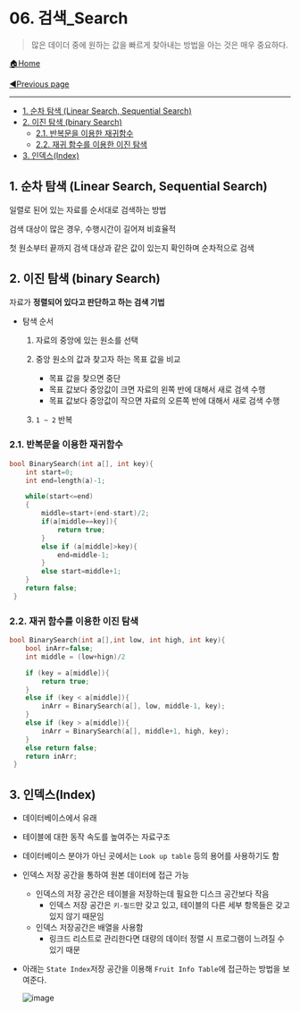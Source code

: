 # 06. 검색_Search

> 많은 데이더 중에 원하는 값을 빠르게 찾아내는 방법을 아는 것은 매우 중요하다.

[🏠Home](https://github.com/batboy118/Study_Note)

[◀Previous page ](./)

---

<!-- TOC -->

- [1. 순차 탐색 (Linear Search, Sequential Search)](#1-순차-탐색-linear-search-sequential-search)
- [2. 이진 탐색 (binary Search)](#2-이진-탐색-binary-search)
	- [2.1. 반복문을 이용한 재귀함수](#21-반복문을-이용한-재귀함수)
	- [2.2. 재귀 함수를 이용한 이진 탐색](#22-재귀-함수를-이용한-이진-탐색)
- [3. 인덱스(Index)](#3-인덱스index)

<!-- /TOC -->

## 1. 순차 탐색 (Linear Search, Sequential Search)

일렬로 된어 있는 자료를 순서대로 검색하는 방법

검색 대상이 많은 경우, 수행시간이 길어져 비효율적

첫 원소부터 끝까지 검색 대상과 같은 값이 있는지 확인하며 순차적으로 검색

## 2. 이진 탐색 (binary Search)

자료가 **정렬되어 있다고 판단하고 하는 검색 기법** 

- 탐색 순서

  1. 자료의 중앙에 있는 원소를 선택
  2. 중앙 원소의 값과 찾고자 하는 목표 값을 비교
     - 목표 값을 찾으면 중단
     - 목표 값보다 중앙값이 크면 자료의 왼쪽 반에 대해서 새로 검색 수행
     - 목표 값보다 중앙값이 작으면 자료의 오른쪽 반에 대해서 새로 검색 수행

  3. `1 ~ 2` 반복

### 2.1. 반복문을 이용한 재귀함수

```c++
bool BinarySearch(int a[], int key){
    int start=0;
    int end=length(a)-1;

    while(start<=end)
    {
        middle=start+(end-start)/2;
        if(a[middle==key]){
            return true;
        }
        else if (a[middle]>key){
            end=middle-1;
        }
        else start=middle+1;
    }
    return false;
 }
```

### 2.2. 재귀 함수를 이용한 이진 탐색

```c++
bool BinarySearch(int a[],int low, int high, int key){
	bool inArr=false;
	int middle = (low+hign)/2

   	if (key = a[middle]){
        return true;
    }
    else if (key < a[middle]){
        inArr = BinarySearch(a[], low, middle-1, key);
    }
    else if (key > a[middle]){
        inArr = BinarySearch(a[], middle+1, high, key);
    }
    else return false;
   	return inArr;
 }
```

## 3. 인덱스(Index)

- 데이터베이스에서 유래

- 테이블에 대한 동작 속도를 높여주는 자료구조

- 데이터베이스 분야가 아닌 곳에서는 `Look up table` 등의 용어를 사용하기도 함

- 인덱스 저장 공간을 통하여 원본 데이터에 접근 가능
  - 인덱스의 저장 공간은 테이블을 저장하는데 필요한 디스크 공간보다 작음
    - 인덱스 저장 공간은 `키-필드`만 갖고 있고, 테이블의 다른 세부 항목들은 갖고 있지 않기 때문임
  - 인덱스 저장공간은 배열을 사용함
    - 링크드 리스트로 관리한다면 대량의 데이터 정렬 시 프로그램이 느려질 수 있기 때문

- 아래는 `State Index`저장 공간을 이용해 `Fruit Info Table`에 접근하는 방법을 보여준다.

  ![image](https://user-images.githubusercontent.com/53181778/76679359-c70b4500-65d7-11ea-9464-b69d7e7f7f75.png)

